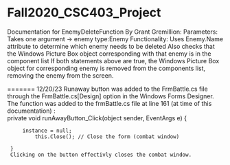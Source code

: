 # Fall2020_CSC403_Project

Documentation for EnemyDeleteFunction By Grant Gremillion:
    Parameters:
        Takes one argument -> enemy type:Enemy
    Functionality:
        Uses Enemy.Name attribute to determine which enemy needs to be deleted
        Also checks that the Windows Picture Box object corresponding with that enemy is in the component list
            If both statements above are true, the Windows Picture Box object for corresponding enemy is removed from the components list,
            removing the enemy from the screen.
        
    
=======
12/20/23  Runaway button was added to the FrmBattle.cs file through the FrmBattle.cs[Design] option in the Windows Forms Designer.  The function was added to the frmBattle.cs file at line 161 (at time of this documentation)  :    
     private void runAwayButton_Click(object sender, EventArgs e)
     {

         instance = null;
             this.Close(); // Close the form (combat window)
    
     }
     Clicking on the button effectivly closes the combat window.  


